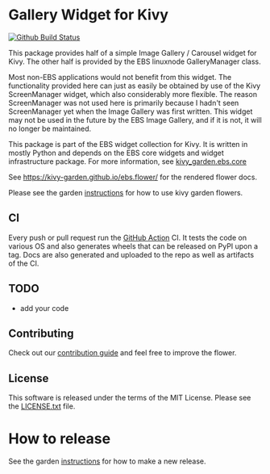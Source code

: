 Gallery Widget for Kivy
=======================

[![Github Build Status](https://github.com/ebs-universe/kivy_garden.ebs.gallery/workflows/Garden%20flower/badge.svg)](https://github.com/ebs-universe/kivy_garden.ebs.gallery/actions)

This package provides half of a simple Image Gallery / Carousel widget for 
Kivy. The other half is provided by the EBS linuxnode GalleryManager class. 

Most non-EBS applications would not benefit from this widget. The functionality 
provided here can just as easily be obtained by use of the Kivy ScreenManager 
widget, which also considerably more flexible. The reason ScreenManager was not
used here is primarily because I hadn't seen ScreenManager yet when the Image Gallery 
was first written. This widget may not be used in the future by the EBS Image Gallery, 
and if it is not, it will no longer be maintained.

This package is part of the EBS widget collection for Kivy. It is written in 
mostly Python and depends on the EBS core widgets and widget infrastructure package. 
For more information, see [kivy_garden.ebs.core](https://github.com/ebs-universe/kivy_garden.ebs.core)

See https://kivy-garden.github.io/ebs.flower/ for the rendered flower docs.

Please see the garden [instructions](https://kivy-garden.github.io) for 
how to use kivy garden flowers.


CI
--

Every push or pull request run the [GitHub Action](https://github.com/kivy-garden/flower/actions) CI.
It tests the code on various OS and also generates wheels that can be released on PyPI upon a
tag. Docs are also generated and uploaded to the repo as well as artifacts of the CI.


TODO
-------

* add your code

Contributing
--------------

Check out our [contribution guide](CONTRIBUTING.md) and feel free to improve the flower.

License
---------

This software is released under the terms of the MIT License.
Please see the [LICENSE.txt](LICENSE.txt) file.

How to release
===============

See the garden [instructions](https://kivy-garden.github.io/#makingareleaseforyourflower) for how to make a new release.
